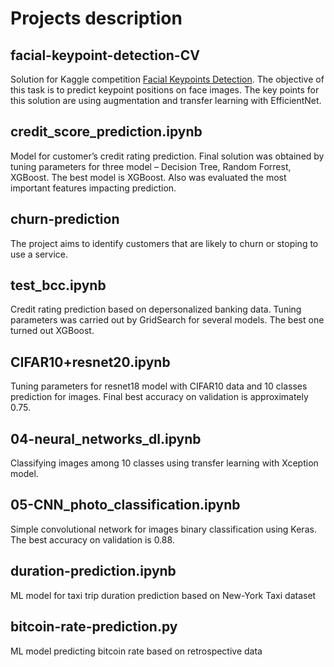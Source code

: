 # Projects description


facial-keypoint-detection-CV
----------------------------
Solution for Kaggle competition [Facial Keypoints Detection](https://www.kaggle.com/competitions/facial-keypoints-detection/overview/description). The objective of this task is to predict keypoint positions on face images. The key points for this solution are using augmentation and transfer learning with EfficientNet. 

credit_score_prediction.ipynb 
-----------------------------
Model for customer’s credit rating prediction. Final solution was obtained by tuning parameters for three model – Decision Tree, Random Forrest, XGBoost. The best model is XGBoost. Also was evaluated the most important features impacting prediction.

churn-prediction
----------------
The project aims to identify customers that are likely to churn or stoping to use a service.

test_bcc.ipynb
--------------
Credit rating prediction based on depersonalized banking data. Tuning parameters was carried out by GridSearch for several models. The best one turned out XGBoost. 

CIFAR10+resnet20.ipynb
----------------------
Tuning parameters for resnet18 model with CIFAR10 data and 10 classes prediction for images. Final best accuracy on validation is approximately 0.75.

04-neural_networks_dl.ipynb
---------------------------
Classifying images among 10 classes using transfer learning with Xception model. 

05-CNN_photo_classification.ipynb
---------------------------------
Simple convolutional network for images binary classification using Keras. The best accuracy on validation is 0.88. 


duration-prediction.ipynb
-------------------------
ML model for taxi trip duration prediction based on New-York Taxi dataset


bitcoin-rate-prediction.py
--------------------------
ML model predicting bitcoin rate based on retrospective data

